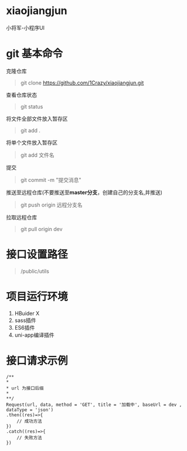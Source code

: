 # xiaojiangjun
小将军-小程序UI

# git 基本命令
克隆仓库
>git clone https://github.com/1Crazy/xiaojiangjun.git

查看仓库状态
>git status

将文件全部文件放入暂存区
>git add .

将单个文件放入暂存区
>git add 文件名

提交
>git commit -m "提交消息"

推送至远程仓库(不要推送至**master分支**，创建自己的分支名,并推送)
>git push origin 远程分支名

拉取远程仓库
>git pull origin dev

# 接口设置路径
>/public/utils

# 项目运行环境
1. HBuider X
2. sass插件
3. ES6插件
4. uni-app编译插件

# 接口请求示例
```
/**
*
* url 为接口后缀
* 
**/
Request(url, data, method = 'GET', title = '加载中', baseUrl = dev , dataType = 'json')
.then((res)=>{
    // 成功方法
})
.catch((res)=>{
    // 失败方法
})
```
